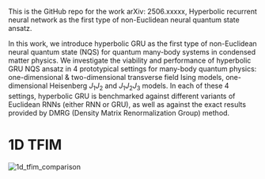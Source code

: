 This is the GitHub repo for the work arXiv: 2506.xxxxx, Hyperbolic recurrent neural network
as the first type of non-Euclidean neural quantum state ansatz. 

In this work, we introduce hyperbolic GRU as the first type of non-Euclidean neural quantum state (NQS) for quantum many-body systems in condensed matter physics. 
We investigate the viability and performance of hyperbolic GRU NQS ansatz in 4 prototypical settings for many-body quantum physics: one-dimensional & two-dimensional transverse field Ising models, 
one-dimensional Heisenberg $J_1J_2$ and $J_1J_2J_3$ models. In each of these 4 settings, hyperbolic GRU is benchmarked against different variants of Euclidean RNNs (either RNN or 
GRU), as well as against the exact results provided by DMRG (Density Matrix Renormalization Group) method. 

# 1D TFIM

![1d_tfim_comparison](https://github.com/user-attachments/assets/96c998b7-5690-4353-8039-67ffae448076)
